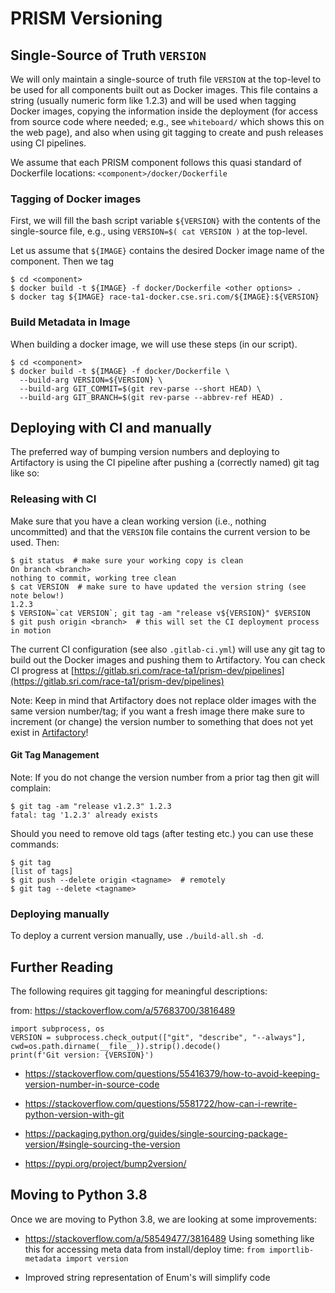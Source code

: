 # PRISM Versioning


## Single-Source of Truth `VERSION`

We will only maintain a single-source of truth file `VERSION` at the top-level to be
used for all components built out as Docker images.  This file contains a
string (usually numeric form like 1.2.3) and will be used when tagging
Docker images, copying the information inside the deployment (for access from
source code where needed; e.g., see `whiteboard/` which shows this on the
web page), and also when using git tagging to create and push releases using
CI pipelines.

We assume that each PRISM component follows this quasi standard of Dockerfile
locations: `<component>/docker/Dockerfile`


### Tagging of Docker images

First, we will fill the bash script variable `${VERSION}` with the contents of
the single-source file, e.g., using `VERSION=$( cat VERSION )` at the top-level.

Let us assume that `${IMAGE}` contains the desired Docker image name of the
component.  Then we tag

```
$ cd <component>
$ docker build -t ${IMAGE} -f docker/Dockerfile <other options> .
$ docker tag ${IMAGE} race-ta1-docker.cse.sri.com/${IMAGE}:${VERSION}
```


### Build Metadata in Image

When building a docker image, we will use these steps (in our script).

```
$ cd <component>
$ docker build -t ${IMAGE} -f docker/Dockerfile \
  --build-arg VERSION=${VERSION} \
  --build-arg GIT_COMMIT=$(git rev-parse --short HEAD) \
  --build-arg GIT_BRANCH=$(git rev-parse --abbrev-ref HEAD) .
```


## Deploying with CI and manually

The preferred way of bumping version numbers and deploying to Artifactory
is using the CI pipeline after pushing a (correctly named) git tag like so:

### Releasing with CI

Make sure that you have a clean working version (i.e., nothing uncommitted) and
that the `VERSION` file contains the current version to be used.  Then:

```
$ git status  # make sure your working copy is clean
On branch <branch>
nothing to commit, working tree clean
$ cat VERSION  # make sure to have updated the version string (see note below!)
1.2.3
$ VERSION=`cat VERSION`; git tag -am "release v${VERSION}" $VERSION
$ git push origin <branch>  # this will set the CI deployment process in motion
```

The current CI configuration (see also `.gitlab-ci.yml`) will use any git tag
to build out the Docker images and pushing them to Artifactory.  You can check
CI progress at [https://gitlab.sri.com/race-ta1/prism-dev/pipelines](https://gitlab.sri.com/race-ta1/prism-dev/pipelines)

Note: Keep in mind that Artifactory does not replace older images with the same
version number/tag; if you want a fresh image there make sure to increment
(or change) the version number to something that does not yet exist in
[Artifactory](https://artifactory.sri.com)!

#### Git Tag Management

Note: If you do not change the version number from a prior tag then git
will complain:

```
$ git tag -am "release v1.2.3" 1.2.3
fatal: tag '1.2.3' already exists
```

Should you need to remove old tags (after testing etc.) you can use these commands:

```
$ git tag
[list of tags]
$ git push --delete origin <tagname>  # remotely
$ git tag --delete <tagname>
```

### Deploying manually

To deploy a current version manually, use `./build-all.sh -d`.


## Further Reading

The following requires git tagging for meaningful descriptions:

from: https://stackoverflow.com/a/57683700/3816489
```
import subprocess, os
VERSION = subprocess.check_output(["git", "describe", "--always"], cwd=os.path.dirname(__file__)).strip().decode()
print(f'Git version: {VERSION}')
```

* https://stackoverflow.com/questions/55416379/how-to-avoid-keeping-version-number-in-source-code
* https://stackoverflow.com/questions/5581722/how-can-i-rewrite-python-version-with-git

* https://packaging.python.org/guides/single-sourcing-package-version/#single-sourcing-the-version
* https://pypi.org/project/bump2version/

## Moving to Python 3.8

Once we are moving to Python 3.8, we are looking at some improvements:

* https://stackoverflow.com/a/58549477/3816489
  Using something like this for accessing meta data from install/deploy time:
  `from importlib-metadata import version`

* Improved string representation of Enum's will simplify code
